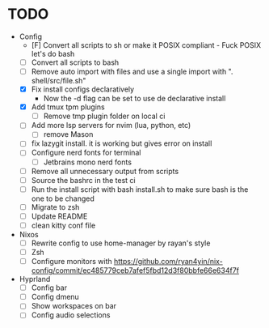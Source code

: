 
# TODO

- Config
  - [F] Convert all scripts to sh or make it POSIX compliant - Fuck POSIX let's do bash
  - [ ] Convert all scripts to bash
  - [ ] Remove auto import with files and use a single import with ". shell/src/file.sh"
  - [x] Fix install configs declaratively
    - Now the -d flag can be set to use de declarative install
  - [x] Add tmux tpm plugins
    - [ ] Remove tmp plugin folder on local ci
  - [ ] Add more lsp servers for nvim (lua, python, etc)
    - [ ] remove Mason
  - [ ] fix lazygit install. it is working but gives error on install
  - [ ] Configure nerd fonts for terminal
    - [ ] Jetbrains mono nerd fonts
  - [ ] Remove all unnecessary output from scripts
  - [ ] Source the bashrc in the test ci
  - [ ] Run the install script with bash install.sh to make sure bash is the one to be changed
  - [ ] Migrate to zsh
  - [ ] Update README
  - [ ] clean kitty conf file

- Nixos
  - [ ] Rewrite config to use home-manager by rayan's style
  - [ ] Zsh
  - [ ] Configure monitors with https://github.com/ryan4yin/nix-config/commit/ec485779ceb7afef5fbd12d3f80bbfe66e634f7f

- Hyprland
  - [ ] Config bar
  - [ ] Config dmenu
  - [ ] Show workspaces on bar
  - [ ] Config audio selections